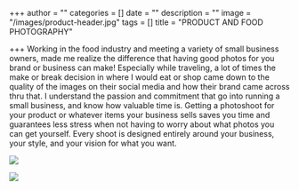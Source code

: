 +++
author = ""
categories = []
date = ""
description = ""
image = "/images/product-header.jpg"
tags = []
title = "PRODUCT AND FOOD PHOTOGRAPHY"

+++
Working in the food industry and meeting a variety of small business owners, made me realize the difference that having good photos for you brand or business can make!   Especially while traveling, a lot of times the make or break decision in where I would eat or shop came down to the quality of the images on their social media and how their brand came across thru that. I understand the passion and commitment that go into running a small business, and know how valuable time is.  Getting a photoshoot for your product or whatever items your business sells saves you time and guarantees less stress when not having to worry about what photos you can get yourself.   Every shoot is designed entirely around your business, your style, and your vision for what you want.

![](/images/cake-bakery-branding-photos-tampa2.jpg)

![](/images/drinks-lemonade-restaurant-branding-tampa.jpg)